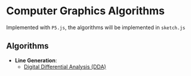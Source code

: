 # Computer Graphics Algorithms

Implemented with `P5.js`, the algorithms will be implemented in `sketch.js`

## Algorithms

- **Line Generation**:
  - [Digital Differential Analysis (DDA)](./DDA/)